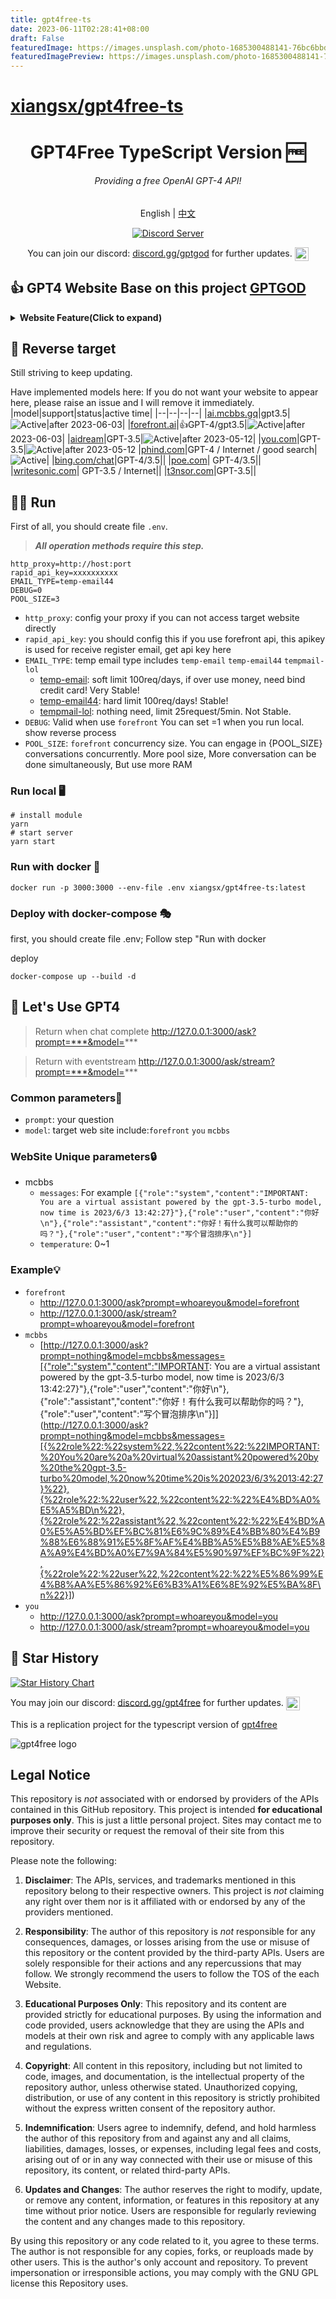 ```yaml
---
title: gpt4free-ts
date: 2023-06-11T02:28:41+08:00
draft: False
featuredImage: https://images.unsplash.com/photo-1685300488141-76bc6bbd17d8?ixid=M3w0NjAwMjJ8MHwxfHJhbmRvbXx8fHx8fHx8fDE2ODY0MjE3MTV8&ixlib=rb-4.0.3
featuredImagePreview: https://images.unsplash.com/photo-1685300488141-76bc6bbd17d8?ixid=M3w0NjAwMjJ8MHwxfHJhbmRvbXx8fHx8fHx8fDE2ODY0MjE3MTV8&ixlib=rb-4.0.3
---
```


# [xiangsx/gpt4free-ts](https://github.com/xiangsx/gpt4free-ts)

<div align="center">

# GPT4Free TypeScript Version 🆓
###### Providing a free OpenAI GPT-4 API!
English | [中文](README_zh.md)

[![Discord Server](https://discordapp.com/api/guilds/1115852499535020084/widget.png?style=banner2&count=true)](https://discord.gg/bbH68Kzm)
<p>You can join our discord: <a href="https://discord.gg/bbH68Kzm">discord.gg/gptgod<a> for further updates. <a href="https://discord.gg/bbH68Kzm"><img align="center" alt="gpt4free Discord" width="22px" src="https://raw.githubusercontent.com/peterthehan/peterthehan/master/assets/discord.svg" /></a></p>
</div>


## 👍 GPT4 Website Base on this project [GPTGOD](http://gptgod.site)
<details>
<summary><strong>Website Feature(Click to expand)</strong></summary>

### GPTGOD Support

- [x] Midjourney The Most Powerful AI Drawing System in History.
- [x] Stable Diffusion
- [x] Claude
- [x] Chatgpt
- [x] Chatgpt with internet
- [x] Create wechat ai robot for yourself, just need one step

In the next two weeks, I will open source all the code for GPTGOD. If you need, Please watch this project or follow me
to receive notifications.

Why now? because there are stil some secret config should be removed from that project.
</details>

## 🚩 Reverse target

Still striving to keep updating.

Have implemented models here:
If you do not want your website to appear here, please raise an issue and I will remove it immediately.
|model|support|status|active time|
|--|--|--|--|
|[ai.mcbbs.gq](https://ai.mcbbs.gq)|gpt3.5|![Active](https://img.shields.io/badge/Active-brightgreen)|after 2023-06-03|
|[forefront.ai](https://chat.forefront.ai)|👍GPT-4/gpt3.5|![Active](https://img.shields.io/badge/Active-brightgreen)|after 2023-06-03|
|[aidream](http://aidream.cloud)|GPT-3.5|![Active](https://img.shields.io/badge/Active-brightgreen)|after 2023-05-12|
|[you.com](you.com)|GPT-3.5|![Active](https://img.shields.io/badge/Active-brightgreen)|after 2023-05-12
|[phind.com](https://www.phind.com/)|GPT-4 / Internet / good search|![Active](https://img.shields.io/badge/Active-grey)|
|[bing.com/chat](bing.com/chat)|GPT-4/3.5||
|[poe.com](poe.com)| GPT-4/3.5||
|[writesonic.com](writesonic.com)| GPT-3.5 / Internet||
|[t3nsor.com](t3nsor.com)|GPT-3.5||

## 🏃‍♂️ Run

First of all, you should create file `.env`. 
> ***All operation methods require this step.***

```env
http_proxy=http://host:port
rapid_api_key=xxxxxxxxxx
EMAIL_TYPE=temp-email44
DEBUG=0
POOL_SIZE=3
```

- `http_proxy`: config your proxy if you can not access target website directly
- `rapid_api_key`: you should config this if you use forefront api, this apikey is used for receive register email, get api key here
- `EMAIL_TYPE`: temp email type includes `temp-email` `temp-email44` `tempmail-lol`
    - [temp-email](https://rapidapi.com/Privatix/api/temp-mail): soft limit 100req/days, if over use money, need bind credit card! Very Stable!
    - [temp-email44](https://rapidapi.com/calvinloveland335703-0p6BxLYIH8f/api/temp-mail44): hard limit 100req/days! Stable!
    - [tempmail-lol](): nothing need, limit 25request/5min. Not Stable.
- `DEBUG`: Valid when use `forefront` You can set =1 when you run local. show reverse process
- `POOL_SIZE`: `forefront` concurrency size. You can engage in {POOL_SIZE} conversations concurrently. More pool size, More conversation can be done simultaneously, But use more RAM

### Run local 🖥️ 

```shell
# install module
yarn
# start server
yarn start
```

### Run with docker 🐳 

```
docker run -p 3000:3000 --env-file .env xiangsx/gpt4free-ts:latest
```

### Deploy with docker-compose 🎭 

first, you should create file .env; Follow step "Run with docker

deploy

```
docker-compose up --build -d
```

## 🚀 Let's Use GPT4

> Return when chat complete http://127.0.0.1:3000/ask?prompt=***&model=***

> Return with eventstream http://127.0.0.1:3000/ask/stream?prompt=***&model=***

 ### Common parameters📝 
- `prompt`: your question
- `model`: target web site include:`forefront` `you` `mcbbs`

 ### WebSite Unique parameters🔒
- mcbbs
    - `messages`: For example `[{"role":"system","content":"IMPORTANT: You are a virtual assistant powered by the gpt-3.5-turbo model, now time is 2023/6/3 13:42:27}"},{"role":"user","content":"你好\n"},{"role":"assistant","content":"你好！有什么我可以帮助你的吗？"},{"role":"user","content":"写个冒泡排序\n"}]`
    - `temperature`: 0~1

### Example💡
- `forefront`
    - http://127.0.0.1:3000/ask?prompt=whoareyou&model=forefront
    - http://127.0.0.1:3000/ask/stream?prompt=whoareyou&model=forefront
- `mcbbs`
    - [http://127.0.0.1:3000/ask?prompt=nothing&model=mcbbs&messages=[{"role":"system","content":"IMPORTANT: You are a virtual assistant powered by the gpt-3.5-turbo model, now time is 2023/6/3 13:42:27}"},{"role":"user","content":"你好\n"},{"role":"assistant","content":"你好！有什么我可以帮助你的吗？"},{"role":"user","content":"写个冒泡排序\n"}]](http://127.0.0.1:3000/ask?prompt=nothing&model=mcbbs&messages=[{%22role%22:%22system%22,%22content%22:%22IMPORTANT:%20You%20are%20a%20virtual%20assistant%20powered%20by%20the%20gpt-3.5-turbo%20model,%20now%20time%20is%202023/6/3%2013:42:27}%22},{%22role%22:%22user%22,%22content%22:%22%E4%BD%A0%E5%A5%BD\n%22},{%22role%22:%22assistant%22,%22content%22:%22%E4%BD%A0%E5%A5%BD%EF%BC%81%E6%9C%89%E4%BB%80%E4%B9%88%E6%88%91%E5%8F%AF%E4%BB%A5%E5%B8%AE%E5%8A%A9%E4%BD%A0%E7%9A%84%E5%90%97%EF%BC%9F%22},{%22role%22:%22user%22,%22content%22:%22%E5%86%99%E4%B8%AA%E5%86%92%E6%B3%A1%E6%8E%92%E5%BA%8F\n%22}])
- `you`
    - http://127.0.0.1:3000/ask?prompt=whoareyou&model=you
    - http://127.0.0.1:3000/ask/stream?prompt=whoareyou&model=you




## 🌟 Star History

[![Star History Chart](https://api.star-history.com/svg?repos=xiangsx/gpt4free-ts&type=Date)](https://star-history.com/#xiangsx/gpt4free-ts&&type=Date)

<p>You may join our discord: <a href="https://discord.com/invite/gpt4free">discord.gg/gpt4free<a> for further updates. <a href="https://discord.gg/gpt4free"><img align="center" alt="gpt4free Discord" width="22px" src="https://raw.githubusercontent.com/peterthehan/peterthehan/master/assets/discord.svg" /></a></p>

This is a replication project for the typescript version of [gpt4free](https://github.com/xtekky/gpt4free)

<img alt="gpt4free logo" src="https://user-images.githubusercontent.com/98614666/233799515-1a7cb6a3-b17f-42c4-956d-8d2a0664466f.png">

## Legal Notice <a name="legal-notice"></a>

This repository is _not_ associated with or endorsed by providers of the APIs contained in this GitHub repository. This
project is intended **for educational purposes only**. This is just a little personal project. Sites may contact me to
improve their security or request the removal of their site from this repository.

Please note the following:

1. **Disclaimer**: The APIs, services, and trademarks mentioned in this repository belong to their respective owners.
   This project is _not_ claiming any right over them nor is it affiliated with or endorsed by any of the providers
   mentioned.

2. **Responsibility**: The author of this repository is _not_ responsible for any consequences, damages, or losses
   arising from the use or misuse of this repository or the content provided by the third-party APIs. Users are solely
   responsible for their actions and any repercussions that may follow. We strongly recommend the users to follow the
   TOS of the each Website.

3. **Educational Purposes Only**: This repository and its content are provided strictly for educational purposes. By
   using the information and code provided, users acknowledge that they are using the APIs and models at their own risk
   and agree to comply with any applicable laws and regulations.

4. **Copyright**: All content in this repository, including but not limited to code, images, and documentation, is the
   intellectual property of the repository author, unless otherwise stated. Unauthorized copying, distribution, or use
   of any content in this repository is strictly prohibited without the express written consent of the repository
   author.

5. **Indemnification**: Users agree to indemnify, defend, and hold harmless the author of this repository from and
   against any and all claims, liabilities, damages, losses, or expenses, including legal fees and costs, arising out of
   or in any way connected with their use or misuse of this repository, its content, or related third-party APIs.

6. **Updates and Changes**: The author reserves the right to modify, update, or remove any content, information, or
   features in this repository at any time without prior notice. Users are responsible for regularly reviewing the
   content and any changes made to this repository.

By using this repository or any code related to it, you agree to these terms. The author is not responsible for any
copies, forks, or reuploads made by other users. This is the author's only account and repository. To prevent
impersonation or irresponsible actions, you may comply with the GNU GPL license this Repository uses.
